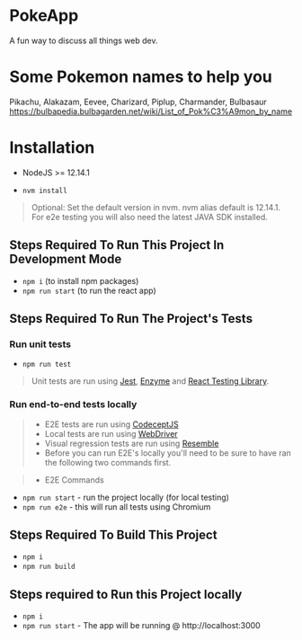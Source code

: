 #  PokeApp

A fun way to discuss all things web dev.

# Some Pokemon names to help you
Pikachu, Alakazam, Eevee, Charizard, Piplup, Charmander, Bulbasaur 
https://bulbapedia.bulbagarden.net/wiki/List_of_Pok%C3%A9mon_by_name

# Installation

- NodeJS >= 12.14.1

- `nvm install`

> Optional: Set the default version in nvm. nvm alias default is 12.14.1.
> For e2e testing you will also need the latest JAVA SDK installed.

## Steps Required To Run This Project In Development Mode

- `npm i` (to install npm packages)
- `npm run start` (to run the react app)

## Steps Required To Run The Project's Tests

### Run unit tests

- `npm run test`

> Unit tests are run using [Jest](https://jestjs.io/), [Enzyme](https://enzymejs.github.io/enzyme/) and [React Testing Library](https://testing-library.com/docs/react-testing-library).

### Run end-to-end tests locally

> - E2E tests are run using [CodeceptJS](https://codecept.io/)
> - Local tests are run using [WebDriver](https://webdriver.io/)
> - Visual regression tests are run using [Resemble](https://github.com/rsmbl/Resemble.js)
> - Before you can run E2E's locally you'll need to be sure to have ran the following two commands first.

> - E2E Commands

- `npm run start` - run the project locally (for local testing)
- `npm run e2e` - this will run all tests using Chromium

## Steps Required To Build This Project

- `npm i`
- `npm run build`

## Steps required to Run this Project locally

- `npm i`
- `npm run start` - The app will be running @ http://localhost:3000
